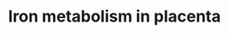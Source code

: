 ---
annotations:
- id: PW:0000591
  parent: regulatory pathway
  type: Pathway Ontology
  value: iron transport pathway
- id: PW:0000590
  parent: regulatory pathway
  type: Pathway Ontology
  value: iron homeostasis pathway
authors:
- Jcompai
- Khanspers
- MartijnVanIersel
- Evelo
- MaintBot
- Ddigles
- Egonw
- AMTan
description: During pregnancy, iron is transported from mother to fetus across the
  placenta. Iron is essential for many biological processes, including the transfer
  of oxygen in blood, but it can also be toxic. Elaborate and elegant mechanisms have
  evolved to make sure that the potential for oxidative damage is minimized. This
  description of Iron pathway through the placenta, and its regulation is purposed
  to understand the effect of Iron deficiency or Iron overload of the mother on the
  fetus.   Proteins on this pathway have targeted assays available via the [https://assays.cancer.gov/available_assays?wp_id=WP2007
  CPTAC Assay Portal]
last-edited: 2019-09-12
ndex: 965751bc-8b63-11eb-9e72-0ac135e8bacf
organisms:
- Homo sapiens
redirect_from:
- /index.php/Pathway:WP2007
- /instance/WP2007
revision: null
schema-jsonld:
- '@context': https://schema.org/
  '@id': https://wikipathways.github.io/pathways/WP2007.html
  '@type': Dataset
  creator:
    '@type': Organization
    name: WikiPathways
  description: During pregnancy, iron is transported from mother to fetus across the
    placenta. Iron is essential for many biological processes, including the transfer
    of oxygen in blood, but it can also be toxic. Elaborate and elegant mechanisms
    have evolved to make sure that the potential for oxidative damage is minimized.
    This description of Iron pathway through the placenta, and its regulation is purposed
    to understand the effect of Iron deficiency or Iron overload of the mother on
    the fetus.   Proteins on this pathway have targeted assays available via the [https://assays.cancer.gov/available_assays?wp_id=WP2007
    CPTAC Assay Portal]
  keywords:
  - FTH1RNA
  - FeII
  - FeIII
  - HAMP
  - HEPHL1
  - IREB2
  - IRP1
  - MCOLN1
  - SLC11A2
  - SLC40A1
  - STEAP3
  - TF
  - TFR1
  - TFR2
  - TfR1 RNA
  - foetal HAMP?
  - foetal TF
  license: CC0
  name: Iron metabolism in placenta
seo: CreativeWork
title: Iron metabolism in placenta
wpid: WP2007
---